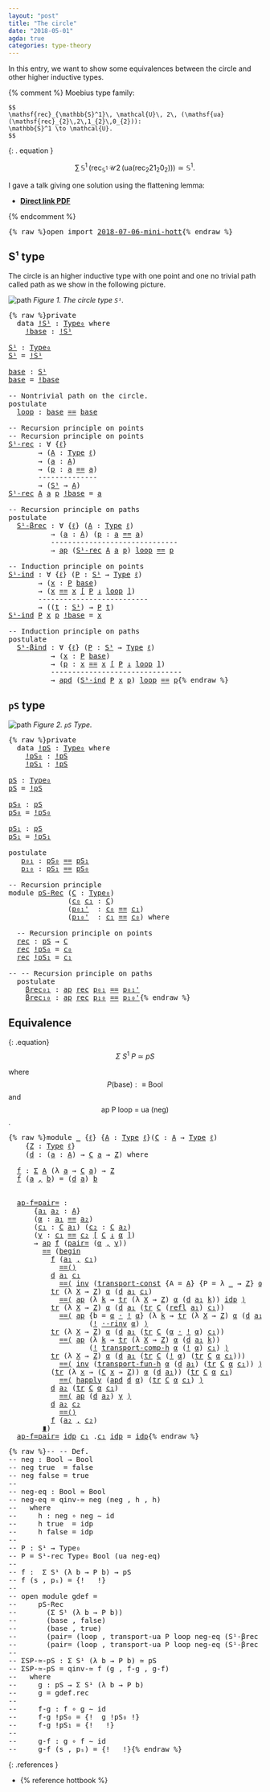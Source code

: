 ```yaml
---
layout: "post"
title: "The circle"
date: "2018-05-01"
agda: true
categories: type-theory
---
```


In this entry, we want to show some equivalences
between the circle and other higher inductive types.

{% comment %}
  Moebius type family:

    $$
    \mathsf{rec}_{\mathbb{S}^1}\, \mathcal{U}\, 2\, (\mathsf{ua}(\mathsf{rec}_{2}\,2\,1_{2}\,0_{2})):
    \mathbb{S}^1 \to \mathcal{U}.
    $$


{: . equation }

  $$\sum\,{\mathbb{S}^1}\,(\mathsf{rec}_{\mathbb{S}^1}\, \mathcal{U}\,  2\,
  (\mathsf{ua}(\mathsf{rec}_{2}2 1_{2} 0_{2}))) \simeq \mathbb{S}^1.$$

I gave a talk giving one solution using the flattening lemma:

- [**Direct link PDF**](https://github.com/jonaprieto/flattenlem/files/2045561/Jonathan-Prieto-Cubides-The-Flattening-Lemma.pdf)

{% endcomment %}

<pre class="Agda">{% raw %}<a id="781" class="Keyword">open</a> <a id="786" class="Keyword">import</a> <a id="793" href="{% endraw %}{% link _posts/2018-07-06-mini-hott.md %}{% raw %}" class="Module">2018-07-06-mini-hott</a>{% endraw %}</pre>

##  S¹ type

The circle is an higher inductive type with one point
and one no trivial path called path as we show in the following
picture.

![path](/assets/ipe-images/circle.png)
*Figure 1. The circle type `S¹`.*

<pre class="Agda">{% raw %}<a id="1054" class="Keyword">private</a>
  <a id="1064" class="Keyword">data</a> <a id="!S¹"></a><a id="1069" href="{% endraw %}{% link _posts/2018-05-01-circle-puzzle.md %}{% raw %}#1069" class="Datatype">!S¹</a> <a id="1073" class="Symbol">:</a> <a id="1075" href="{% endraw %}{% link _posts/2018-07-06-mini-hott.md %}{% raw %}#1028" class="Function">Type₀</a> <a id="1081" class="Keyword">where</a>
    <a id="!S¹.!base"></a><a id="1091" href="{% endraw %}{% link _posts/2018-05-01-circle-puzzle.md %}{% raw %}#1091" class="InductiveConstructor">!base</a> <a id="1097" class="Symbol">:</a> <a id="1099" href="{% endraw %}{% link _posts/2018-05-01-circle-puzzle.md %}{% raw %}#1069" class="Datatype">!S¹</a>

<a id="S¹"></a><a id="1104" href="{% endraw %}{% link _posts/2018-05-01-circle-puzzle.md %}{% raw %}#1104" class="Function">S¹</a> <a id="1107" class="Symbol">:</a> <a id="1109" href="{% endraw %}{% link _posts/2018-07-06-mini-hott.md %}{% raw %}#1028" class="Function">Type₀</a>
<a id="1115" href="{% endraw %}{% link _posts/2018-05-01-circle-puzzle.md %}{% raw %}#1104" class="Function">S¹</a> <a id="1118" class="Symbol">=</a> <a id="1120" href="{% endraw %}{% link _posts/2018-05-01-circle-puzzle.md %}{% raw %}#1069" class="Datatype">!S¹</a>

<a id="base"></a><a id="1125" href="{% endraw %}{% link _posts/2018-05-01-circle-puzzle.md %}{% raw %}#1125" class="Function">base</a> <a id="1130" class="Symbol">:</a> <a id="1132" href="{% endraw %}{% link _posts/2018-05-01-circle-puzzle.md %}{% raw %}#1104" class="Function">S¹</a>
<a id="1135" href="{% endraw %}{% link _posts/2018-05-01-circle-puzzle.md %}{% raw %}#1125" class="Function">base</a> <a id="1140" class="Symbol">=</a> <a id="1142" href="{% endraw %}{% link _posts/2018-05-01-circle-puzzle.md %}{% raw %}#1091" class="InductiveConstructor">!base</a>

<a id="1149" class="Comment">-- Nontrivial path on the circle.</a>
<a id="1183" class="Keyword">postulate</a>
  <a id="loop"></a><a id="1195" href="{% endraw %}{% link _posts/2018-05-01-circle-puzzle.md %}{% raw %}#1195" class="Postulate">loop</a> <a id="1200" class="Symbol">:</a> <a id="1202" href="{% endraw %}{% link _posts/2018-05-01-circle-puzzle.md %}{% raw %}#1125" class="Function">base</a> <a id="1207" href="{% endraw %}{% link _posts/2018-07-06-mini-hott.md %}{% raw %}#5037" class="Datatype Operator">==</a> <a id="1210" href="{% endraw %}{% link _posts/2018-05-01-circle-puzzle.md %}{% raw %}#1125" class="Function">base</a>

<a id="1216" class="Comment">-- Recursion principle on points</a>
<a id="1249" class="Comment">-- Recursion principle on points</a>
<a id="S¹-rec"></a><a id="1282" href="{% endraw %}{% link _posts/2018-05-01-circle-puzzle.md %}{% raw %}#1282" class="Function">S¹-rec</a> <a id="1289" class="Symbol">:</a> <a id="1291" class="Symbol">∀</a> <a id="1293" class="Symbol">{</a><a id="1294" href="{% endraw %}{% link _posts/2018-05-01-circle-puzzle.md %}{% raw %}#1294" class="Bound">ℓ</a><a id="1295" class="Symbol">}</a>
       <a id="1304" class="Symbol">→</a> <a id="1306" class="Symbol">(</a><a id="1307" href="{% endraw %}{% link _posts/2018-05-01-circle-puzzle.md %}{% raw %}#1307" class="Bound">A</a> <a id="1309" class="Symbol">:</a> <a id="1311" href="{% endraw %}{% link _posts/2018-07-06-mini-hott.md %}{% raw %}#978" class="Function">Type</a> <a id="1316" href="{% endraw %}{% link _posts/2018-05-01-circle-puzzle.md %}{% raw %}#1294" class="Bound">ℓ</a><a id="1317" class="Symbol">)</a>
       <a id="1326" class="Symbol">→</a> <a id="1328" class="Symbol">(</a><a id="1329" href="{% endraw %}{% link _posts/2018-05-01-circle-puzzle.md %}{% raw %}#1329" class="Bound">a</a> <a id="1331" class="Symbol">:</a> <a id="1333" href="{% endraw %}{% link _posts/2018-05-01-circle-puzzle.md %}{% raw %}#1307" class="Bound">A</a><a id="1334" class="Symbol">)</a>
       <a id="1343" class="Symbol">→</a> <a id="1345" class="Symbol">(</a><a id="1346" href="{% endraw %}{% link _posts/2018-05-01-circle-puzzle.md %}{% raw %}#1346" class="Bound">p</a> <a id="1348" class="Symbol">:</a> <a id="1350" href="{% endraw %}{% link _posts/2018-05-01-circle-puzzle.md %}{% raw %}#1329" class="Bound">a</a> <a id="1352" href="{% endraw %}{% link _posts/2018-07-06-mini-hott.md %}{% raw %}#5037" class="Datatype Operator">==</a> <a id="1355" href="{% endraw %}{% link _posts/2018-05-01-circle-puzzle.md %}{% raw %}#1329" class="Bound">a</a><a id="1356" class="Symbol">)</a>
       <a id="1365" class="Comment">--------------</a>
       <a id="1387" class="Symbol">→</a> <a id="1389" class="Symbol">(</a><a id="1390" href="{% endraw %}{% link _posts/2018-05-01-circle-puzzle.md %}{% raw %}#1104" class="Function">S¹</a> <a id="1393" class="Symbol">→</a> <a id="1395" href="{% endraw %}{% link _posts/2018-05-01-circle-puzzle.md %}{% raw %}#1307" class="Bound">A</a><a id="1396" class="Symbol">)</a>
<a id="1398" href="{% endraw %}{% link _posts/2018-05-01-circle-puzzle.md %}{% raw %}#1282" class="Function">S¹-rec</a> <a id="1405" href="{% endraw %}{% link _posts/2018-05-01-circle-puzzle.md %}{% raw %}#1405" class="Bound">A</a> <a id="1407" href="{% endraw %}{% link _posts/2018-05-01-circle-puzzle.md %}{% raw %}#1407" class="Bound">a</a> <a id="1409" href="{% endraw %}{% link _posts/2018-05-01-circle-puzzle.md %}{% raw %}#1409" class="Bound">p</a> <a id="1411" href="{% endraw %}{% link _posts/2018-05-01-circle-puzzle.md %}{% raw %}#1091" class="InductiveConstructor">!base</a> <a id="1417" class="Symbol">=</a> <a id="1419" href="{% endraw %}{% link _posts/2018-05-01-circle-puzzle.md %}{% raw %}#1407" class="Bound">a</a>

<a id="1422" class="Comment">-- Recursion principle on paths</a>
<a id="1454" class="Keyword">postulate</a>
  <a id="S¹-βrec"></a><a id="1466" href="{% endraw %}{% link _posts/2018-05-01-circle-puzzle.md %}{% raw %}#1466" class="Postulate">S¹-βrec</a> <a id="1474" class="Symbol">:</a> <a id="1476" class="Symbol">∀</a> <a id="1478" class="Symbol">{</a><a id="1479" href="{% endraw %}{% link _posts/2018-05-01-circle-puzzle.md %}{% raw %}#1479" class="Bound">ℓ</a><a id="1480" class="Symbol">}</a> <a id="1482" class="Symbol">(</a><a id="1483" href="{% endraw %}{% link _posts/2018-05-01-circle-puzzle.md %}{% raw %}#1483" class="Bound">A</a> <a id="1485" class="Symbol">:</a> <a id="1487" href="{% endraw %}{% link _posts/2018-07-06-mini-hott.md %}{% raw %}#978" class="Function">Type</a> <a id="1492" href="{% endraw %}{% link _posts/2018-05-01-circle-puzzle.md %}{% raw %}#1479" class="Bound">ℓ</a><a id="1493" class="Symbol">)</a>
          <a id="1505" class="Symbol">→</a> <a id="1507" class="Symbol">(</a><a id="1508" href="{% endraw %}{% link _posts/2018-05-01-circle-puzzle.md %}{% raw %}#1508" class="Bound">a</a> <a id="1510" class="Symbol">:</a> <a id="1512" href="{% endraw %}{% link _posts/2018-05-01-circle-puzzle.md %}{% raw %}#1483" class="Bound">A</a><a id="1513" class="Symbol">)</a> <a id="1515" class="Symbol">(</a><a id="1516" href="{% endraw %}{% link _posts/2018-05-01-circle-puzzle.md %}{% raw %}#1516" class="Bound">p</a> <a id="1518" class="Symbol">:</a> <a id="1520" href="{% endraw %}{% link _posts/2018-05-01-circle-puzzle.md %}{% raw %}#1508" class="Bound">a</a> <a id="1522" href="{% endraw %}{% link _posts/2018-07-06-mini-hott.md %}{% raw %}#5037" class="Datatype Operator">==</a> <a id="1525" href="{% endraw %}{% link _posts/2018-05-01-circle-puzzle.md %}{% raw %}#1508" class="Bound">a</a><a id="1526" class="Symbol">)</a>
          <a id="1538" class="Comment">------------------------------</a>
          <a id="1579" class="Symbol">→</a> <a id="1581" href="{% endraw %}{% link _posts/2018-07-06-mini-hott.md %}{% raw %}#8008" class="Function">ap</a> <a id="1584" class="Symbol">(</a><a id="1585" href="{% endraw %}{% link _posts/2018-05-01-circle-puzzle.md %}{% raw %}#1282" class="Function">S¹-rec</a> <a id="1592" href="{% endraw %}{% link _posts/2018-05-01-circle-puzzle.md %}{% raw %}#1483" class="Bound">A</a> <a id="1594" href="{% endraw %}{% link _posts/2018-05-01-circle-puzzle.md %}{% raw %}#1508" class="Bound">a</a> <a id="1596" href="{% endraw %}{% link _posts/2018-05-01-circle-puzzle.md %}{% raw %}#1516" class="Bound">p</a><a id="1597" class="Symbol">)</a> <a id="1599" href="{% endraw %}{% link _posts/2018-05-01-circle-puzzle.md %}{% raw %}#1195" class="Postulate">loop</a> <a id="1604" href="{% endraw %}{% link _posts/2018-07-06-mini-hott.md %}{% raw %}#5037" class="Datatype Operator">==</a> <a id="1607" href="{% endraw %}{% link _posts/2018-05-01-circle-puzzle.md %}{% raw %}#1516" class="Bound">p</a>

<a id="1610" class="Comment">-- Induction principle on points</a>
<a id="S¹-ind"></a><a id="1643" href="{% endraw %}{% link _posts/2018-05-01-circle-puzzle.md %}{% raw %}#1643" class="Function">S¹-ind</a> <a id="1650" class="Symbol">:</a> <a id="1652" class="Symbol">∀</a> <a id="1654" class="Symbol">{</a><a id="1655" href="{% endraw %}{% link _posts/2018-05-01-circle-puzzle.md %}{% raw %}#1655" class="Bound">ℓ</a><a id="1656" class="Symbol">}</a> <a id="1658" class="Symbol">(</a><a id="1659" href="{% endraw %}{% link _posts/2018-05-01-circle-puzzle.md %}{% raw %}#1659" class="Bound">P</a> <a id="1661" class="Symbol">:</a> <a id="1663" href="{% endraw %}{% link _posts/2018-05-01-circle-puzzle.md %}{% raw %}#1104" class="Function">S¹</a> <a id="1666" class="Symbol">→</a> <a id="1668" href="{% endraw %}{% link _posts/2018-07-06-mini-hott.md %}{% raw %}#978" class="Function">Type</a> <a id="1673" href="{% endraw %}{% link _posts/2018-05-01-circle-puzzle.md %}{% raw %}#1655" class="Bound">ℓ</a><a id="1674" class="Symbol">)</a>
       <a id="1683" class="Symbol">→</a> <a id="1685" class="Symbol">(</a><a id="1686" href="{% endraw %}{% link _posts/2018-05-01-circle-puzzle.md %}{% raw %}#1686" class="Bound">x</a> <a id="1688" class="Symbol">:</a> <a id="1690" href="{% endraw %}{% link _posts/2018-05-01-circle-puzzle.md %}{% raw %}#1659" class="Bound">P</a> <a id="1692" href="{% endraw %}{% link _posts/2018-05-01-circle-puzzle.md %}{% raw %}#1125" class="Function">base</a><a id="1696" class="Symbol">)</a>
       <a id="1705" class="Symbol">→</a> <a id="1707" class="Symbol">(</a><a id="1708" href="{% endraw %}{% link _posts/2018-05-01-circle-puzzle.md %}{% raw %}#1686" class="Bound">x</a> <a id="1710" href="{% endraw %}{% link _posts/2018-07-06-mini-hott.md %}{% raw %}#10878" class="Function">==</a> <a id="1713" href="{% endraw %}{% link _posts/2018-05-01-circle-puzzle.md %}{% raw %}#1686" class="Bound">x</a> <a id="1715" href="{% endraw %}{% link _posts/2018-07-06-mini-hott.md %}{% raw %}#10878" class="Function">[</a> <a id="1717" href="{% endraw %}{% link _posts/2018-05-01-circle-puzzle.md %}{% raw %}#1659" class="Bound">P</a> <a id="1719" href="{% endraw %}{% link _posts/2018-07-06-mini-hott.md %}{% raw %}#10878" class="Function">↓</a> <a id="1721" href="{% endraw %}{% link _posts/2018-05-01-circle-puzzle.md %}{% raw %}#1195" class="Postulate">loop</a> <a id="1726" href="{% endraw %}{% link _posts/2018-07-06-mini-hott.md %}{% raw %}#10878" class="Function">]</a><a id="1727" class="Symbol">)</a>
       <a id="1736" class="Comment">--------------------------</a>
       <a id="1770" class="Symbol">→</a> <a id="1772" class="Symbol">((</a><a id="1774" href="{% endraw %}{% link _posts/2018-05-01-circle-puzzle.md %}{% raw %}#1774" class="Bound">t</a> <a id="1776" class="Symbol">:</a> <a id="1778" href="{% endraw %}{% link _posts/2018-05-01-circle-puzzle.md %}{% raw %}#1104" class="Function">S¹</a><a id="1780" class="Symbol">)</a> <a id="1782" class="Symbol">→</a> <a id="1784" href="{% endraw %}{% link _posts/2018-05-01-circle-puzzle.md %}{% raw %}#1659" class="Bound">P</a> <a id="1786" href="{% endraw %}{% link _posts/2018-05-01-circle-puzzle.md %}{% raw %}#1774" class="Bound">t</a><a id="1787" class="Symbol">)</a>
<a id="1789" href="{% endraw %}{% link _posts/2018-05-01-circle-puzzle.md %}{% raw %}#1643" class="Function">S¹-ind</a> <a id="1796" href="{% endraw %}{% link _posts/2018-05-01-circle-puzzle.md %}{% raw %}#1796" class="Bound">P</a> <a id="1798" href="{% endraw %}{% link _posts/2018-05-01-circle-puzzle.md %}{% raw %}#1798" class="Bound">x</a> <a id="1800" href="{% endraw %}{% link _posts/2018-05-01-circle-puzzle.md %}{% raw %}#1800" class="Bound">p</a> <a id="1802" href="{% endraw %}{% link _posts/2018-05-01-circle-puzzle.md %}{% raw %}#1091" class="InductiveConstructor">!base</a> <a id="1808" class="Symbol">=</a> <a id="1810" href="{% endraw %}{% link _posts/2018-05-01-circle-puzzle.md %}{% raw %}#1798" class="Bound">x</a>

<a id="1813" class="Comment">-- Induction principle on paths</a>
<a id="1845" class="Keyword">postulate</a>
  <a id="S¹-βind"></a><a id="1857" href="{% endraw %}{% link _posts/2018-05-01-circle-puzzle.md %}{% raw %}#1857" class="Postulate">S¹-βind</a> <a id="1865" class="Symbol">:</a> <a id="1867" class="Symbol">∀</a> <a id="1869" class="Symbol">{</a><a id="1870" href="{% endraw %}{% link _posts/2018-05-01-circle-puzzle.md %}{% raw %}#1870" class="Bound">ℓ</a><a id="1871" class="Symbol">}</a> <a id="1873" class="Symbol">(</a><a id="1874" href="{% endraw %}{% link _posts/2018-05-01-circle-puzzle.md %}{% raw %}#1874" class="Bound">P</a> <a id="1876" class="Symbol">:</a> <a id="1878" href="{% endraw %}{% link _posts/2018-05-01-circle-puzzle.md %}{% raw %}#1104" class="Function">S¹</a> <a id="1881" class="Symbol">→</a> <a id="1883" href="{% endraw %}{% link _posts/2018-07-06-mini-hott.md %}{% raw %}#978" class="Function">Type</a> <a id="1888" href="{% endraw %}{% link _posts/2018-05-01-circle-puzzle.md %}{% raw %}#1870" class="Bound">ℓ</a><a id="1889" class="Symbol">)</a>
          <a id="1901" class="Symbol">→</a> <a id="1903" class="Symbol">(</a><a id="1904" href="{% endraw %}{% link _posts/2018-05-01-circle-puzzle.md %}{% raw %}#1904" class="Bound">x</a> <a id="1906" class="Symbol">:</a> <a id="1908" href="{% endraw %}{% link _posts/2018-05-01-circle-puzzle.md %}{% raw %}#1874" class="Bound">P</a> <a id="1910" href="{% endraw %}{% link _posts/2018-05-01-circle-puzzle.md %}{% raw %}#1125" class="Function">base</a><a id="1914" class="Symbol">)</a>
          <a id="1926" class="Symbol">→</a> <a id="1928" class="Symbol">(</a><a id="1929" href="{% endraw %}{% link _posts/2018-05-01-circle-puzzle.md %}{% raw %}#1929" class="Bound">p</a> <a id="1931" class="Symbol">:</a> <a id="1933" href="{% endraw %}{% link _posts/2018-05-01-circle-puzzle.md %}{% raw %}#1904" class="Bound">x</a> <a id="1935" href="{% endraw %}{% link _posts/2018-07-06-mini-hott.md %}{% raw %}#10878" class="Function">==</a> <a id="1938" href="{% endraw %}{% link _posts/2018-05-01-circle-puzzle.md %}{% raw %}#1904" class="Bound">x</a> <a id="1940" href="{% endraw %}{% link _posts/2018-07-06-mini-hott.md %}{% raw %}#10878" class="Function">[</a> <a id="1942" href="{% endraw %}{% link _posts/2018-05-01-circle-puzzle.md %}{% raw %}#1874" class="Bound">P</a> <a id="1944" href="{% endraw %}{% link _posts/2018-07-06-mini-hott.md %}{% raw %}#10878" class="Function">↓</a> <a id="1946" href="{% endraw %}{% link _posts/2018-05-01-circle-puzzle.md %}{% raw %}#1195" class="Postulate">loop</a> <a id="1951" href="{% endraw %}{% link _posts/2018-07-06-mini-hott.md %}{% raw %}#10878" class="Function">]</a><a id="1952" class="Symbol">)</a>
          <a id="1964" class="Comment">-------------------------------</a>
          <a id="2006" class="Symbol">→</a> <a id="2008" href="{% endraw %}{% link _posts/2018-07-06-mini-hott.md %}{% raw %}#16927" class="Function">apd</a> <a id="2012" class="Symbol">(</a><a id="2013" href="{% endraw %}{% link _posts/2018-05-01-circle-puzzle.md %}{% raw %}#1643" class="Function">S¹-ind</a> <a id="2020" href="{% endraw %}{% link _posts/2018-05-01-circle-puzzle.md %}{% raw %}#1874" class="Bound">P</a> <a id="2022" href="{% endraw %}{% link _posts/2018-05-01-circle-puzzle.md %}{% raw %}#1904" class="Bound">x</a> <a id="2024" href="{% endraw %}{% link _posts/2018-05-01-circle-puzzle.md %}{% raw %}#1929" class="Bound">p</a><a id="2025" class="Symbol">)</a> <a id="2027" href="{% endraw %}{% link _posts/2018-05-01-circle-puzzle.md %}{% raw %}#1195" class="Postulate">loop</a> <a id="2032" href="{% endraw %}{% link _posts/2018-07-06-mini-hott.md %}{% raw %}#5037" class="Datatype Operator">==</a> <a id="2035" href="{% endraw %}{% link _posts/2018-05-01-circle-puzzle.md %}{% raw %}#1929" class="Bound">p</a>{% endraw %}</pre>

## `pS` type

![path](/assets/ipe-images/tour-type.png)
*Figure 2. `pS` Type.*

<pre class="Agda">{% raw %}<a id="2142" class="Keyword">private</a>
  <a id="2152" class="Keyword">data</a> <a id="!pS"></a><a id="2157" href="{% endraw %}{% link _posts/2018-05-01-circle-puzzle.md %}{% raw %}#2157" class="Datatype">!pS</a> <a id="2161" class="Symbol">:</a> <a id="2163" href="{% endraw %}{% link _posts/2018-07-06-mini-hott.md %}{% raw %}#1028" class="Function">Type₀</a> <a id="2169" class="Keyword">where</a>
    <a id="!pS.!pS₀"></a><a id="2179" href="{% endraw %}{% link _posts/2018-05-01-circle-puzzle.md %}{% raw %}#2179" class="InductiveConstructor">!pS₀</a> <a id="2184" class="Symbol">:</a> <a id="2186" href="{% endraw %}{% link _posts/2018-05-01-circle-puzzle.md %}{% raw %}#2157" class="Datatype">!pS</a>
    <a id="!pS.!pS₁"></a><a id="2194" href="{% endraw %}{% link _posts/2018-05-01-circle-puzzle.md %}{% raw %}#2194" class="InductiveConstructor">!pS₁</a> <a id="2199" class="Symbol">:</a> <a id="2201" href="{% endraw %}{% link _posts/2018-05-01-circle-puzzle.md %}{% raw %}#2157" class="Datatype">!pS</a>

<a id="pS"></a><a id="2206" href="{% endraw %}{% link _posts/2018-05-01-circle-puzzle.md %}{% raw %}#2206" class="Function">pS</a> <a id="2209" class="Symbol">:</a> <a id="2211" href="{% endraw %}{% link _posts/2018-07-06-mini-hott.md %}{% raw %}#1028" class="Function">Type₀</a>
<a id="2217" href="{% endraw %}{% link _posts/2018-05-01-circle-puzzle.md %}{% raw %}#2206" class="Function">pS</a> <a id="2220" class="Symbol">=</a> <a id="2222" href="{% endraw %}{% link _posts/2018-05-01-circle-puzzle.md %}{% raw %}#2157" class="Datatype">!pS</a>

<a id="pS₀"></a><a id="2227" href="{% endraw %}{% link _posts/2018-05-01-circle-puzzle.md %}{% raw %}#2227" class="Function">pS₀</a> <a id="2231" class="Symbol">:</a> <a id="2233" href="{% endraw %}{% link _posts/2018-05-01-circle-puzzle.md %}{% raw %}#2206" class="Function">pS</a>
<a id="2236" href="{% endraw %}{% link _posts/2018-05-01-circle-puzzle.md %}{% raw %}#2227" class="Function">pS₀</a> <a id="2240" class="Symbol">=</a> <a id="2242" href="{% endraw %}{% link _posts/2018-05-01-circle-puzzle.md %}{% raw %}#2179" class="InductiveConstructor">!pS₀</a>

<a id="pS₁"></a><a id="2248" href="{% endraw %}{% link _posts/2018-05-01-circle-puzzle.md %}{% raw %}#2248" class="Function">pS₁</a> <a id="2252" class="Symbol">:</a> <a id="2254" href="{% endraw %}{% link _posts/2018-05-01-circle-puzzle.md %}{% raw %}#2206" class="Function">pS</a>
<a id="2257" href="{% endraw %}{% link _posts/2018-05-01-circle-puzzle.md %}{% raw %}#2248" class="Function">pS₁</a> <a id="2261" class="Symbol">=</a> <a id="2263" href="{% endraw %}{% link _posts/2018-05-01-circle-puzzle.md %}{% raw %}#2194" class="InductiveConstructor">!pS₁</a>

<a id="2269" class="Keyword">postulate</a>
   <a id="p₀₁"></a><a id="2282" href="{% endraw %}{% link _posts/2018-05-01-circle-puzzle.md %}{% raw %}#2282" class="Postulate">p₀₁</a> <a id="2286" class="Symbol">:</a> <a id="2288" href="{% endraw %}{% link _posts/2018-05-01-circle-puzzle.md %}{% raw %}#2227" class="Function">pS₀</a> <a id="2292" href="{% endraw %}{% link _posts/2018-07-06-mini-hott.md %}{% raw %}#5037" class="Datatype Operator">==</a> <a id="2295" href="{% endraw %}{% link _posts/2018-05-01-circle-puzzle.md %}{% raw %}#2248" class="Function">pS₁</a>
   <a id="p₁₀"></a><a id="2302" href="{% endraw %}{% link _posts/2018-05-01-circle-puzzle.md %}{% raw %}#2302" class="Postulate">p₁₀</a> <a id="2306" class="Symbol">:</a> <a id="2308" href="{% endraw %}{% link _posts/2018-05-01-circle-puzzle.md %}{% raw %}#2248" class="Function">pS₁</a> <a id="2312" href="{% endraw %}{% link _posts/2018-07-06-mini-hott.md %}{% raw %}#5037" class="Datatype Operator">==</a> <a id="2315" href="{% endraw %}{% link _posts/2018-05-01-circle-puzzle.md %}{% raw %}#2227" class="Function">pS₀</a>

<a id="2320" class="Comment">-- Recursion principle</a>
<a id="2343" class="Keyword">module</a> <a id="pS-Rec"></a><a id="2350" href="{% endraw %}{% link _posts/2018-05-01-circle-puzzle.md %}{% raw %}#2350" class="Module">pS-Rec</a> <a id="2357" class="Symbol">(</a><a id="2358" href="{% endraw %}{% link _posts/2018-05-01-circle-puzzle.md %}{% raw %}#2358" class="Bound">C</a> <a id="2360" class="Symbol">:</a> <a id="2362" href="{% endraw %}{% link _posts/2018-07-06-mini-hott.md %}{% raw %}#1028" class="Function">Type₀</a><a id="2367" class="Symbol">)</a>
              <a id="2383" class="Symbol">(</a><a id="2384" href="{% endraw %}{% link _posts/2018-05-01-circle-puzzle.md %}{% raw %}#2384" class="Bound">c₀</a> <a id="2387" href="{% endraw %}{% link _posts/2018-05-01-circle-puzzle.md %}{% raw %}#2387" class="Bound">c₁</a> <a id="2390" class="Symbol">:</a> <a id="2392" href="{% endraw %}{% link _posts/2018-05-01-circle-puzzle.md %}{% raw %}#2358" class="Bound">C</a><a id="2393" class="Symbol">)</a>
              <a id="2409" class="Symbol">(</a><a id="2410" href="{% endraw %}{% link _posts/2018-05-01-circle-puzzle.md %}{% raw %}#2410" class="Bound">p₀₁&#39;</a>  <a id="2416" class="Symbol">:</a> <a id="2418" href="{% endraw %}{% link _posts/2018-05-01-circle-puzzle.md %}{% raw %}#2384" class="Bound">c₀</a> <a id="2421" href="{% endraw %}{% link _posts/2018-07-06-mini-hott.md %}{% raw %}#5037" class="Datatype Operator">==</a> <a id="2424" href="{% endraw %}{% link _posts/2018-05-01-circle-puzzle.md %}{% raw %}#2387" class="Bound">c₁</a><a id="2426" class="Symbol">)</a>
              <a id="2442" class="Symbol">(</a><a id="2443" href="{% endraw %}{% link _posts/2018-05-01-circle-puzzle.md %}{% raw %}#2443" class="Bound">p₁₀&#39;</a>  <a id="2449" class="Symbol">:</a> <a id="2451" href="{% endraw %}{% link _posts/2018-05-01-circle-puzzle.md %}{% raw %}#2387" class="Bound">c₁</a> <a id="2454" href="{% endraw %}{% link _posts/2018-07-06-mini-hott.md %}{% raw %}#5037" class="Datatype Operator">==</a> <a id="2457" href="{% endraw %}{% link _posts/2018-05-01-circle-puzzle.md %}{% raw %}#2384" class="Bound">c₀</a><a id="2459" class="Symbol">)</a> <a id="2461" class="Keyword">where</a>

  <a id="2470" class="Comment">-- Recursion principle on points</a>
  <a id="pS-Rec.rec"></a><a id="2505" href="{% endraw %}{% link _posts/2018-05-01-circle-puzzle.md %}{% raw %}#2505" class="Function">rec</a> <a id="2509" class="Symbol">:</a> <a id="2511" href="{% endraw %}{% link _posts/2018-05-01-circle-puzzle.md %}{% raw %}#2206" class="Function">pS</a> <a id="2514" class="Symbol">→</a> <a id="2516" href="{% endraw %}{% link _posts/2018-05-01-circle-puzzle.md %}{% raw %}#2358" class="Bound">C</a>
  <a id="2520" href="{% endraw %}{% link _posts/2018-05-01-circle-puzzle.md %}{% raw %}#2505" class="Function">rec</a> <a id="2524" href="{% endraw %}{% link _posts/2018-05-01-circle-puzzle.md %}{% raw %}#2179" class="InductiveConstructor">!pS₀</a> <a id="2529" class="Symbol">=</a> <a id="2531" href="{% endraw %}{% link _posts/2018-05-01-circle-puzzle.md %}{% raw %}#2384" class="Bound">c₀</a>
  <a id="2536" href="{% endraw %}{% link _posts/2018-05-01-circle-puzzle.md %}{% raw %}#2505" class="Function">rec</a> <a id="2540" href="{% endraw %}{% link _posts/2018-05-01-circle-puzzle.md %}{% raw %}#2194" class="InductiveConstructor">!pS₁</a> <a id="2545" class="Symbol">=</a> <a id="2547" href="{% endraw %}{% link _posts/2018-05-01-circle-puzzle.md %}{% raw %}#2387" class="Bound">c₁</a>

<a id="2551" class="Comment">-- -- Recursion principle on paths</a>
  <a id="2588" class="Keyword">postulate</a>
    <a id="pS-Rec.βrec₀₁"></a><a id="2602" href="{% endraw %}{% link _posts/2018-05-01-circle-puzzle.md %}{% raw %}#2602" class="Postulate">βrec₀₁</a> <a id="2609" class="Symbol">:</a> <a id="2611" href="{% endraw %}{% link _posts/2018-07-06-mini-hott.md %}{% raw %}#8008" class="Function">ap</a> <a id="2614" href="{% endraw %}{% link _posts/2018-05-01-circle-puzzle.md %}{% raw %}#2505" class="Function">rec</a> <a id="2618" href="{% endraw %}{% link _posts/2018-05-01-circle-puzzle.md %}{% raw %}#2282" class="Postulate">p₀₁</a> <a id="2622" href="{% endraw %}{% link _posts/2018-07-06-mini-hott.md %}{% raw %}#5037" class="Datatype Operator">==</a> <a id="2625" href="{% endraw %}{% link _posts/2018-05-01-circle-puzzle.md %}{% raw %}#2410" class="Bound">p₀₁&#39;</a>
    <a id="pS-Rec.βrec₁₀"></a><a id="2634" href="{% endraw %}{% link _posts/2018-05-01-circle-puzzle.md %}{% raw %}#2634" class="Postulate">βrec₁₀</a> <a id="2641" class="Symbol">:</a> <a id="2643" href="{% endraw %}{% link _posts/2018-07-06-mini-hott.md %}{% raw %}#8008" class="Function">ap</a> <a id="2646" href="{% endraw %}{% link _posts/2018-05-01-circle-puzzle.md %}{% raw %}#2505" class="Function">rec</a> <a id="2650" href="{% endraw %}{% link _posts/2018-05-01-circle-puzzle.md %}{% raw %}#2302" class="Postulate">p₁₀</a> <a id="2654" href="{% endraw %}{% link _posts/2018-07-06-mini-hott.md %}{% raw %}#5037" class="Datatype Operator">==</a> <a id="2657" href="{% endraw %}{% link _posts/2018-05-01-circle-puzzle.md %}{% raw %}#2443" class="Bound">p₁₀&#39;</a>{% endraw %}</pre>

## Equivalence

{: .equation}
  $$
    \Sigma~S^{1}~P~\simeq~pS
  $$

  where $$P (\mathsf{base}) :≡ \mathsf{Bool}$$ and $$\mathsf{ap~P~loop~=~ua~(neg)}$$.


<pre class="Agda">{% raw %}<a id="2846" class="Keyword">module</a> <a id="2853" href="{% endraw %}{% link _posts/2018-05-01-circle-puzzle.md %}{% raw %}#2853" class="Module">_</a> <a id="2855" class="Symbol">{</a><a id="2856" href="{% endraw %}{% link _posts/2018-05-01-circle-puzzle.md %}{% raw %}#2856" class="Bound">ℓ</a><a id="2857" class="Symbol">}</a> <a id="2859" class="Symbol">{</a><a id="2860" href="{% endraw %}{% link _posts/2018-05-01-circle-puzzle.md %}{% raw %}#2860" class="Bound">A</a> <a id="2862" class="Symbol">:</a> <a id="2864" href="{% endraw %}{% link _posts/2018-07-06-mini-hott.md %}{% raw %}#978" class="Function">Type</a> <a id="2869" href="{% endraw %}{% link _posts/2018-05-01-circle-puzzle.md %}{% raw %}#2856" class="Bound">ℓ</a><a id="2870" class="Symbol">}(</a><a id="2872" href="{% endraw %}{% link _posts/2018-05-01-circle-puzzle.md %}{% raw %}#2872" class="Bound">C</a> <a id="2874" class="Symbol">:</a> <a id="2876" href="{% endraw %}{% link _posts/2018-05-01-circle-puzzle.md %}{% raw %}#2860" class="Bound">A</a> <a id="2878" class="Symbol">→</a> <a id="2880" href="{% endraw %}{% link _posts/2018-07-06-mini-hott.md %}{% raw %}#978" class="Function">Type</a> <a id="2885" href="{% endraw %}{% link _posts/2018-05-01-circle-puzzle.md %}{% raw %}#2856" class="Bound">ℓ</a><a id="2886" class="Symbol">)</a>
    <a id="2892" class="Symbol">{</a><a id="2893" href="{% endraw %}{% link _posts/2018-05-01-circle-puzzle.md %}{% raw %}#2893" class="Bound">Z</a> <a id="2895" class="Symbol">:</a> <a id="2897" href="{% endraw %}{% link _posts/2018-07-06-mini-hott.md %}{% raw %}#978" class="Function">Type</a> <a id="2902" href="{% endraw %}{% link _posts/2018-05-01-circle-puzzle.md %}{% raw %}#2856" class="Bound">ℓ</a><a id="2903" class="Symbol">}</a>
    <a id="2909" class="Symbol">(</a><a id="2910" href="{% endraw %}{% link _posts/2018-05-01-circle-puzzle.md %}{% raw %}#2910" class="Bound">d</a> <a id="2912" class="Symbol">:</a> <a id="2914" class="Symbol">(</a><a id="2915" href="{% endraw %}{% link _posts/2018-05-01-circle-puzzle.md %}{% raw %}#2915" class="Bound">a</a> <a id="2917" class="Symbol">:</a> <a id="2919" href="{% endraw %}{% link _posts/2018-05-01-circle-puzzle.md %}{% raw %}#2860" class="Bound">A</a><a id="2920" class="Symbol">)</a> <a id="2922" class="Symbol">→</a> <a id="2924" href="{% endraw %}{% link _posts/2018-05-01-circle-puzzle.md %}{% raw %}#2872" class="Bound">C</a> <a id="2926" href="{% endraw %}{% link _posts/2018-05-01-circle-puzzle.md %}{% raw %}#2915" class="Bound">a</a> <a id="2928" class="Symbol">→</a> <a id="2930" href="{% endraw %}{% link _posts/2018-05-01-circle-puzzle.md %}{% raw %}#2893" class="Bound">Z</a><a id="2931" class="Symbol">)</a> <a id="2933" class="Keyword">where</a>

  <a id="2942" href="{% endraw %}{% link _posts/2018-05-01-circle-puzzle.md %}{% raw %}#2942" class="Function">f</a> <a id="2944" class="Symbol">:</a> <a id="2946" href="{% endraw %}{% link _posts/2018-07-06-mini-hott.md %}{% raw %}#2244" class="Record">Σ</a> <a id="2948" href="{% endraw %}{% link _posts/2018-05-01-circle-puzzle.md %}{% raw %}#2860" class="Bound">A</a> <a id="2950" class="Symbol">(λ</a> <a id="2953" href="{% endraw %}{% link _posts/2018-05-01-circle-puzzle.md %}{% raw %}#2953" class="Bound">a</a> <a id="2955" class="Symbol">→</a> <a id="2957" href="{% endraw %}{% link _posts/2018-05-01-circle-puzzle.md %}{% raw %}#2872" class="Bound">C</a> <a id="2959" href="{% endraw %}{% link _posts/2018-05-01-circle-puzzle.md %}{% raw %}#2953" class="Bound">a</a><a id="2960" class="Symbol">)</a> <a id="2962" class="Symbol">→</a> <a id="2964" href="{% endraw %}{% link _posts/2018-05-01-circle-puzzle.md %}{% raw %}#2893" class="Bound">Z</a>
  <a id="2968" href="{% endraw %}{% link _posts/2018-05-01-circle-puzzle.md %}{% raw %}#2942" class="Function">f</a> <a id="2970" class="Symbol">(</a><a id="2971" href="{% endraw %}{% link _posts/2018-05-01-circle-puzzle.md %}{% raw %}#2971" class="Bound">a</a> <a id="2973" href="{% endraw %}{% link _posts/2018-07-06-mini-hott.md %}{% raw %}#2322" class="InductiveConstructor Operator">,</a> <a id="2975" href="{% endraw %}{% link _posts/2018-05-01-circle-puzzle.md %}{% raw %}#2975" class="Bound">b</a><a id="2976" class="Symbol">)</a> <a id="2978" class="Symbol">=</a> <a id="2980" class="Symbol">(</a><a id="2981" href="{% endraw %}{% link _posts/2018-05-01-circle-puzzle.md %}{% raw %}#2910" class="Bound">d</a> <a id="2983" href="{% endraw %}{% link _posts/2018-05-01-circle-puzzle.md %}{% raw %}#2971" class="Bound">a</a><a id="2984" class="Symbol">)</a> <a id="2986" href="{% endraw %}{% link _posts/2018-05-01-circle-puzzle.md %}{% raw %}#2975" class="Bound">b</a>


  <a id="2992" href="{% endraw %}{% link _posts/2018-05-01-circle-puzzle.md %}{% raw %}#2992" class="Function">ap-f=pair=</a> <a id="3003" class="Symbol">:</a>
      <a id="3011" class="Symbol">{</a><a id="3012" href="{% endraw %}{% link _posts/2018-05-01-circle-puzzle.md %}{% raw %}#3012" class="Bound">a₁</a> <a id="3015" href="{% endraw %}{% link _posts/2018-05-01-circle-puzzle.md %}{% raw %}#3015" class="Bound">a₂</a> <a id="3018" class="Symbol">:</a> <a id="3020" href="{% endraw %}{% link _posts/2018-05-01-circle-puzzle.md %}{% raw %}#2860" class="Bound">A</a><a id="3021" class="Symbol">}</a>
      <a id="3029" class="Symbol">(</a><a id="3030" href="{% endraw %}{% link _posts/2018-05-01-circle-puzzle.md %}{% raw %}#3030" class="Bound">α</a> <a id="3032" class="Symbol">:</a> <a id="3034" href="{% endraw %}{% link _posts/2018-05-01-circle-puzzle.md %}{% raw %}#3012" class="Bound">a₁</a> <a id="3037" href="{% endraw %}{% link _posts/2018-07-06-mini-hott.md %}{% raw %}#5037" class="Datatype Operator">==</a> <a id="3040" href="{% endraw %}{% link _posts/2018-05-01-circle-puzzle.md %}{% raw %}#3015" class="Bound">a₂</a><a id="3042" class="Symbol">)</a>
      <a id="3050" class="Symbol">(</a><a id="3051" href="{% endraw %}{% link _posts/2018-05-01-circle-puzzle.md %}{% raw %}#3051" class="Bound">c₁</a> <a id="3054" class="Symbol">:</a> <a id="3056" href="{% endraw %}{% link _posts/2018-05-01-circle-puzzle.md %}{% raw %}#2872" class="Bound">C</a> <a id="3058" href="{% endraw %}{% link _posts/2018-05-01-circle-puzzle.md %}{% raw %}#3012" class="Bound">a₁</a><a id="3060" class="Symbol">)</a> <a id="3062" class="Symbol">(</a><a id="3063" href="{% endraw %}{% link _posts/2018-05-01-circle-puzzle.md %}{% raw %}#3063" class="Bound">c₂</a> <a id="3066" class="Symbol">:</a> <a id="3068" href="{% endraw %}{% link _posts/2018-05-01-circle-puzzle.md %}{% raw %}#2872" class="Bound">C</a> <a id="3070" href="{% endraw %}{% link _posts/2018-05-01-circle-puzzle.md %}{% raw %}#3015" class="Bound">a₂</a><a id="3072" class="Symbol">)</a>
      <a id="3080" class="Symbol">(</a><a id="3081" href="{% endraw %}{% link _posts/2018-05-01-circle-puzzle.md %}{% raw %}#3081" class="Bound">γ</a> <a id="3083" class="Symbol">:</a> <a id="3085" href="{% endraw %}{% link _posts/2018-05-01-circle-puzzle.md %}{% raw %}#3051" class="Bound">c₁</a> <a id="3088" href="{% endraw %}{% link _posts/2018-07-06-mini-hott.md %}{% raw %}#10878" class="Function">==</a> <a id="3091" href="{% endraw %}{% link _posts/2018-05-01-circle-puzzle.md %}{% raw %}#3063" class="Bound">c₂</a> <a id="3094" href="{% endraw %}{% link _posts/2018-07-06-mini-hott.md %}{% raw %}#10878" class="Function">[</a> <a id="3096" href="{% endraw %}{% link _posts/2018-05-01-circle-puzzle.md %}{% raw %}#2872" class="Bound">C</a> <a id="3098" href="{% endraw %}{% link _posts/2018-07-06-mini-hott.md %}{% raw %}#10878" class="Function">↓</a> <a id="3100" href="{% endraw %}{% link _posts/2018-05-01-circle-puzzle.md %}{% raw %}#3030" class="Bound">α</a> <a id="3102" href="{% endraw %}{% link _posts/2018-07-06-mini-hott.md %}{% raw %}#10878" class="Function">]</a><a id="3103" class="Symbol">)</a>
      <a id="3111" class="Symbol">→</a> <a id="3113" href="{% endraw %}{% link _posts/2018-07-06-mini-hott.md %}{% raw %}#8008" class="Function">ap</a> <a id="3116" href="{% endraw %}{% link _posts/2018-05-01-circle-puzzle.md %}{% raw %}#2942" class="Function">f</a> <a id="3118" class="Symbol">(</a><a id="3119" href="{% endraw %}{% link _posts/2018-07-06-mini-hott.md %}{% raw %}#15555" class="Function">pair=</a> <a id="3125" class="Symbol">(</a><a id="3126" href="{% endraw %}{% link _posts/2018-05-01-circle-puzzle.md %}{% raw %}#3030" class="Bound">α</a> <a id="3128" href="{% endraw %}{% link _posts/2018-07-06-mini-hott.md %}{% raw %}#2322" class="InductiveConstructor Operator">,</a> <a id="3130" href="{% endraw %}{% link _posts/2018-05-01-circle-puzzle.md %}{% raw %}#3081" class="Bound">γ</a><a id="3131" class="Symbol">))</a>
        <a id="3142" href="{% endraw %}{% link _posts/2018-07-06-mini-hott.md %}{% raw %}#5037" class="Datatype Operator">==</a> <a id="3145" class="Symbol">(</a><a id="3146" href="{% endraw %}{% link _posts/2018-07-06-mini-hott.md %}{% raw %}#7790" class="Function Operator">begin</a>
          <a id="3162" href="{% endraw %}{% link _posts/2018-05-01-circle-puzzle.md %}{% raw %}#2942" class="Function">f</a> <a id="3164" class="Symbol">(</a><a id="3165" href="{% endraw %}{% link _posts/2018-05-01-circle-puzzle.md %}{% raw %}#3012" class="Bound">a₁</a> <a id="3168" href="{% endraw %}{% link _posts/2018-07-06-mini-hott.md %}{% raw %}#2322" class="InductiveConstructor Operator">,</a> <a id="3170" href="{% endraw %}{% link _posts/2018-05-01-circle-puzzle.md %}{% raw %}#3051" class="Bound">c₁</a><a id="3172" class="Symbol">)</a>
            <a id="3186" href="{% endraw %}{% link _posts/2018-07-06-mini-hott.md %}{% raw %}#7553" class="Function Operator">==⟨⟩</a>
          <a id="3201" href="{% endraw %}{% link _posts/2018-05-01-circle-puzzle.md %}{% raw %}#2910" class="Bound">d</a> <a id="3203" href="{% endraw %}{% link _posts/2018-05-01-circle-puzzle.md %}{% raw %}#3012" class="Bound">a₁</a> <a id="3206" href="{% endraw %}{% link _posts/2018-05-01-circle-puzzle.md %}{% raw %}#3051" class="Bound">c₁</a>
            <a id="3221" href="{% endraw %}{% link _posts/2018-07-06-mini-hott.md %}{% raw %}#7631" class="Function Operator">==⟨</a> <a id="3225" href="{% endraw %}{% link _posts/2018-07-06-mini-hott.md %}{% raw %}#6072" class="Function">inv</a> <a id="3229" class="Symbol">(</a><a id="3230" href="{% endraw %}{% link _posts/2018-07-06-mini-hott.md %}{% raw %}#11246" class="Function">transport-const</a> <a id="3246" class="Symbol">{</a><a id="3247" class="Argument">A</a> <a id="3249" class="Symbol">=</a> <a id="3251" href="{% endraw %}{% link _posts/2018-05-01-circle-puzzle.md %}{% raw %}#2860" class="Bound">A</a><a id="3252" class="Symbol">}</a> <a id="3254" class="Symbol">{</a><a id="3255" class="Argument">P</a> <a id="3257" class="Symbol">=</a> <a id="3259" class="Symbol">λ</a> <a id="3261" href="{% endraw %}{% link _posts/2018-05-01-circle-puzzle.md %}{% raw %}#3261" class="Bound">_</a> <a id="3263" class="Symbol">→</a> <a id="3265" href="{% endraw %}{% link _posts/2018-05-01-circle-puzzle.md %}{% raw %}#2893" class="Bound">Z</a><a id="3266" class="Symbol">}</a> <a id="3268" href="{% endraw %}{% link _posts/2018-05-01-circle-puzzle.md %}{% raw %}#3030" class="Bound">α</a> <a id="3270" class="Symbol">(</a><a id="3271" href="{% endraw %}{% link _posts/2018-05-01-circle-puzzle.md %}{% raw %}#2910" class="Bound">d</a> <a id="3273" href="{% endraw %}{% link _posts/2018-05-01-circle-puzzle.md %}{% raw %}#3012" class="Bound">a₁</a> <a id="3276" href="{% endraw %}{% link _posts/2018-05-01-circle-puzzle.md %}{% raw %}#3051" class="Bound">c₁</a><a id="3278" class="Symbol">))</a> <a id="3281" href="{% endraw %}{% link _posts/2018-07-06-mini-hott.md %}{% raw %}#7631" class="Function Operator">⟩</a>
          <a id="3293" href="{% endraw %}{% link _posts/2018-07-06-mini-hott.md %}{% raw %}#10303" class="Function">tr</a> <a id="3296" class="Symbol">(λ</a> <a id="3299" href="{% endraw %}{% link _posts/2018-05-01-circle-puzzle.md %}{% raw %}#3299" class="Bound">X</a> <a id="3301" class="Symbol">→</a> <a id="3303" href="{% endraw %}{% link _posts/2018-05-01-circle-puzzle.md %}{% raw %}#2893" class="Bound">Z</a><a id="3304" class="Symbol">)</a> <a id="3306" href="{% endraw %}{% link _posts/2018-05-01-circle-puzzle.md %}{% raw %}#3030" class="Bound">α</a> <a id="3308" class="Symbol">(</a><a id="3309" href="{% endraw %}{% link _posts/2018-05-01-circle-puzzle.md %}{% raw %}#2910" class="Bound">d</a> <a id="3311" href="{% endraw %}{% link _posts/2018-05-01-circle-puzzle.md %}{% raw %}#3012" class="Bound">a₁</a> <a id="3314" href="{% endraw %}{% link _posts/2018-05-01-circle-puzzle.md %}{% raw %}#3051" class="Bound">c₁</a><a id="3316" class="Symbol">)</a>
            <a id="3330" href="{% endraw %}{% link _posts/2018-07-06-mini-hott.md %}{% raw %}#7631" class="Function Operator">==⟨</a> <a id="3334" href="{% endraw %}{% link _posts/2018-07-06-mini-hott.md %}{% raw %}#8008" class="Function">ap</a> <a id="3337" class="Symbol">(λ</a> <a id="3340" href="{% endraw %}{% link _posts/2018-05-01-circle-puzzle.md %}{% raw %}#3340" class="Bound">k</a> <a id="3342" class="Symbol">→</a> <a id="3344" href="{% endraw %}{% link _posts/2018-07-06-mini-hott.md %}{% raw %}#10303" class="Function">tr</a> <a id="3347" class="Symbol">(λ</a> <a id="3350" href="{% endraw %}{% link _posts/2018-05-01-circle-puzzle.md %}{% raw %}#3350" class="Bound">X</a> <a id="3352" class="Symbol">→</a> <a id="3354" href="{% endraw %}{% link _posts/2018-05-01-circle-puzzle.md %}{% raw %}#2893" class="Bound">Z</a><a id="3355" class="Symbol">)</a> <a id="3357" href="{% endraw %}{% link _posts/2018-05-01-circle-puzzle.md %}{% raw %}#3030" class="Bound">α</a> <a id="3359" class="Symbol">(</a><a id="3360" href="{% endraw %}{% link _posts/2018-05-01-circle-puzzle.md %}{% raw %}#2910" class="Bound">d</a> <a id="3362" href="{% endraw %}{% link _posts/2018-05-01-circle-puzzle.md %}{% raw %}#3012" class="Bound">a₁</a> <a id="3365" href="{% endraw %}{% link _posts/2018-05-01-circle-puzzle.md %}{% raw %}#3340" class="Bound">k</a><a id="3366" class="Symbol">))</a> <a id="3369" href="{% endraw %}{% link _posts/2018-07-06-mini-hott.md %}{% raw %}#5091" class="InductiveConstructor">idp</a> <a id="3373" href="{% endraw %}{% link _posts/2018-07-06-mini-hott.md %}{% raw %}#7631" class="Function Operator">⟩</a>
          <a id="3385" href="{% endraw %}{% link _posts/2018-07-06-mini-hott.md %}{% raw %}#10303" class="Function">tr</a> <a id="3388" class="Symbol">(λ</a> <a id="3391" href="{% endraw %}{% link _posts/2018-05-01-circle-puzzle.md %}{% raw %}#3391" class="Bound">X</a> <a id="3393" class="Symbol">→</a> <a id="3395" href="{% endraw %}{% link _posts/2018-05-01-circle-puzzle.md %}{% raw %}#2893" class="Bound">Z</a><a id="3396" class="Symbol">)</a> <a id="3398" href="{% endraw %}{% link _posts/2018-05-01-circle-puzzle.md %}{% raw %}#3030" class="Bound">α</a> <a id="3400" class="Symbol">(</a><a id="3401" href="{% endraw %}{% link _posts/2018-05-01-circle-puzzle.md %}{% raw %}#2910" class="Bound">d</a> <a id="3403" href="{% endraw %}{% link _posts/2018-05-01-circle-puzzle.md %}{% raw %}#3012" class="Bound">a₁</a> <a id="3406" class="Symbol">(</a><a id="3407" href="{% endraw %}{% link _posts/2018-07-06-mini-hott.md %}{% raw %}#10303" class="Function">tr</a> <a id="3410" href="{% endraw %}{% link _posts/2018-05-01-circle-puzzle.md %}{% raw %}#2872" class="Bound">C</a> <a id="3412" class="Symbol">(</a><a id="3413" href="{% endraw %}{% link _posts/2018-07-06-mini-hott.md %}{% raw %}#5172" class="Function">refl</a> <a id="3418" href="{% endraw %}{% link _posts/2018-05-01-circle-puzzle.md %}{% raw %}#3012" class="Bound">a₁</a><a id="3420" class="Symbol">)</a> <a id="3422" href="{% endraw %}{% link _posts/2018-05-01-circle-puzzle.md %}{% raw %}#3051" class="Bound">c₁</a><a id="3424" class="Symbol">))</a>
            <a id="3439" href="{% endraw %}{% link _posts/2018-07-06-mini-hott.md %}{% raw %}#7631" class="Function Operator">==⟨</a> <a id="3443" href="{% endraw %}{% link _posts/2018-07-06-mini-hott.md %}{% raw %}#8008" class="Function">ap</a> <a id="3446" class="Symbol">{</a><a id="3447" class="Argument">b</a> <a id="3449" class="Symbol">=</a> <a id="3451" href="{% endraw %}{% link _posts/2018-05-01-circle-puzzle.md %}{% raw %}#3030" class="Bound">α</a> <a id="3453" href="{% endraw %}{% link _posts/2018-07-06-mini-hott.md %}{% raw %}#5772" class="Function Operator">·</a> <a id="3455" href="{% endraw %}{% link _posts/2018-07-06-mini-hott.md %}{% raw %}#6178" class="Function Operator">!</a> <a id="3457" href="{% endraw %}{% link _posts/2018-05-01-circle-puzzle.md %}{% raw %}#3030" class="Bound">α</a><a id="3458" class="Symbol">}</a> <a id="3460" class="Symbol">(λ</a> <a id="3463" href="{% endraw %}{% link _posts/2018-05-01-circle-puzzle.md %}{% raw %}#3463" class="Bound">k</a> <a id="3465" class="Symbol">→</a> <a id="3467" href="{% endraw %}{% link _posts/2018-07-06-mini-hott.md %}{% raw %}#10303" class="Function">tr</a> <a id="3470" class="Symbol">(λ</a> <a id="3473" href="{% endraw %}{% link _posts/2018-05-01-circle-puzzle.md %}{% raw %}#3473" class="Bound">X</a> <a id="3475" class="Symbol">→</a> <a id="3477" href="{% endraw %}{% link _posts/2018-05-01-circle-puzzle.md %}{% raw %}#2893" class="Bound">Z</a><a id="3478" class="Symbol">)</a> <a id="3480" href="{% endraw %}{% link _posts/2018-05-01-circle-puzzle.md %}{% raw %}#3030" class="Bound">α</a> <a id="3482" class="Symbol">(</a><a id="3483" href="{% endraw %}{% link _posts/2018-05-01-circle-puzzle.md %}{% raw %}#2910" class="Bound">d</a> <a id="3485" href="{% endraw %}{% link _posts/2018-05-01-circle-puzzle.md %}{% raw %}#3012" class="Bound">a₁</a> <a id="3488" class="Symbol">(</a><a id="3489" href="{% endraw %}{% link _posts/2018-07-06-mini-hott.md %}{% raw %}#10303" class="Function">tr</a> <a id="3492" href="{% endraw %}{% link _posts/2018-05-01-circle-puzzle.md %}{% raw %}#2872" class="Bound">C</a> <a id="3494" href="{% endraw %}{% link _posts/2018-05-01-circle-puzzle.md %}{% raw %}#3463" class="Bound">k</a> <a id="3496" href="{% endraw %}{% link _posts/2018-05-01-circle-puzzle.md %}{% raw %}#3051" class="Bound">c₁</a><a id="3498" class="Symbol">)))</a>
                   <a id="3521" class="Symbol">(</a><a id="3522" href="{% endraw %}{% link _posts/2018-07-06-mini-hott.md %}{% raw %}#6178" class="Function Operator">!</a> <a id="3524" href="{% endraw %}{% link _posts/2018-07-06-mini-hott.md %}{% raw %}#9600" class="Function">·-rinv</a> <a id="3531" href="{% endraw %}{% link _posts/2018-05-01-circle-puzzle.md %}{% raw %}#3030" class="Bound">α</a><a id="3532" class="Symbol">)</a> <a id="3534" href="{% endraw %}{% link _posts/2018-07-06-mini-hott.md %}{% raw %}#7631" class="Function Operator">⟩</a>
          <a id="3546" href="{% endraw %}{% link _posts/2018-07-06-mini-hott.md %}{% raw %}#10303" class="Function">tr</a> <a id="3549" class="Symbol">(λ</a> <a id="3552" href="{% endraw %}{% link _posts/2018-05-01-circle-puzzle.md %}{% raw %}#3552" class="Bound">X</a> <a id="3554" class="Symbol">→</a> <a id="3556" href="{% endraw %}{% link _posts/2018-05-01-circle-puzzle.md %}{% raw %}#2893" class="Bound">Z</a><a id="3557" class="Symbol">)</a> <a id="3559" href="{% endraw %}{% link _posts/2018-05-01-circle-puzzle.md %}{% raw %}#3030" class="Bound">α</a> <a id="3561" class="Symbol">(</a><a id="3562" href="{% endraw %}{% link _posts/2018-05-01-circle-puzzle.md %}{% raw %}#2910" class="Bound">d</a> <a id="3564" href="{% endraw %}{% link _posts/2018-05-01-circle-puzzle.md %}{% raw %}#3012" class="Bound">a₁</a> <a id="3567" class="Symbol">(</a><a id="3568" href="{% endraw %}{% link _posts/2018-07-06-mini-hott.md %}{% raw %}#10303" class="Function">tr</a> <a id="3571" href="{% endraw %}{% link _posts/2018-05-01-circle-puzzle.md %}{% raw %}#2872" class="Bound">C</a> <a id="3573" class="Symbol">(</a><a id="3574" href="{% endraw %}{% link _posts/2018-05-01-circle-puzzle.md %}{% raw %}#3030" class="Bound">α</a> <a id="3576" href="{% endraw %}{% link _posts/2018-07-06-mini-hott.md %}{% raw %}#5772" class="Function Operator">·</a> <a id="3578" href="{% endraw %}{% link _posts/2018-07-06-mini-hott.md %}{% raw %}#6178" class="Function Operator">!</a> <a id="3580" href="{% endraw %}{% link _posts/2018-05-01-circle-puzzle.md %}{% raw %}#3030" class="Bound">α</a><a id="3581" class="Symbol">)</a> <a id="3583" href="{% endraw %}{% link _posts/2018-05-01-circle-puzzle.md %}{% raw %}#3051" class="Bound">c₁</a><a id="3585" class="Symbol">))</a>
            <a id="3600" href="{% endraw %}{% link _posts/2018-07-06-mini-hott.md %}{% raw %}#7631" class="Function Operator">==⟨</a> <a id="3604" href="{% endraw %}{% link _posts/2018-07-06-mini-hott.md %}{% raw %}#8008" class="Function">ap</a> <a id="3607" class="Symbol">(λ</a> <a id="3610" href="{% endraw %}{% link _posts/2018-05-01-circle-puzzle.md %}{% raw %}#3610" class="Bound">k</a> <a id="3612" class="Symbol">→</a> <a id="3614" href="{% endraw %}{% link _posts/2018-07-06-mini-hott.md %}{% raw %}#10303" class="Function">tr</a> <a id="3617" class="Symbol">(λ</a> <a id="3620" href="{% endraw %}{% link _posts/2018-05-01-circle-puzzle.md %}{% raw %}#3620" class="Bound">X</a> <a id="3622" class="Symbol">→</a> <a id="3624" href="{% endraw %}{% link _posts/2018-05-01-circle-puzzle.md %}{% raw %}#2893" class="Bound">Z</a><a id="3625" class="Symbol">)</a> <a id="3627" href="{% endraw %}{% link _posts/2018-05-01-circle-puzzle.md %}{% raw %}#3030" class="Bound">α</a> <a id="3629" class="Symbol">(</a><a id="3630" href="{% endraw %}{% link _posts/2018-05-01-circle-puzzle.md %}{% raw %}#2910" class="Bound">d</a> <a id="3632" href="{% endraw %}{% link _posts/2018-05-01-circle-puzzle.md %}{% raw %}#3012" class="Bound">a₁</a> <a id="3635" href="{% endraw %}{% link _posts/2018-05-01-circle-puzzle.md %}{% raw %}#3610" class="Bound">k</a><a id="3636" class="Symbol">))</a>
                   <a id="3658" class="Symbol">(</a><a id="3659" href="{% endraw %}{% link _posts/2018-07-06-mini-hott.md %}{% raw %}#6178" class="Function Operator">!</a> <a id="3661" href="{% endraw %}{% link _posts/2018-07-06-mini-hott.md %}{% raw %}#12325" class="Function">transport-comp-h</a> <a id="3678" href="{% endraw %}{% link _posts/2018-05-01-circle-puzzle.md %}{% raw %}#3030" class="Bound">α</a> <a id="3680" class="Symbol">(</a><a id="3681" href="{% endraw %}{% link _posts/2018-07-06-mini-hott.md %}{% raw %}#6178" class="Function Operator">!</a> <a id="3683" href="{% endraw %}{% link _posts/2018-05-01-circle-puzzle.md %}{% raw %}#3030" class="Bound">α</a><a id="3684" class="Symbol">)</a> <a id="3686" href="{% endraw %}{% link _posts/2018-05-01-circle-puzzle.md %}{% raw %}#3051" class="Bound">c₁</a><a id="3688" class="Symbol">)</a> <a id="3690" href="{% endraw %}{% link _posts/2018-07-06-mini-hott.md %}{% raw %}#7631" class="Function Operator">⟩</a>
          <a id="3702" href="{% endraw %}{% link _posts/2018-07-06-mini-hott.md %}{% raw %}#10303" class="Function">tr</a> <a id="3705" class="Symbol">(λ</a> <a id="3708" href="{% endraw %}{% link _posts/2018-05-01-circle-puzzle.md %}{% raw %}#3708" class="Bound">X</a> <a id="3710" class="Symbol">→</a> <a id="3712" href="{% endraw %}{% link _posts/2018-05-01-circle-puzzle.md %}{% raw %}#2893" class="Bound">Z</a><a id="3713" class="Symbol">)</a> <a id="3715" href="{% endraw %}{% link _posts/2018-05-01-circle-puzzle.md %}{% raw %}#3030" class="Bound">α</a> <a id="3717" class="Symbol">(</a><a id="3718" href="{% endraw %}{% link _posts/2018-05-01-circle-puzzle.md %}{% raw %}#2910" class="Bound">d</a> <a id="3720" href="{% endraw %}{% link _posts/2018-05-01-circle-puzzle.md %}{% raw %}#3012" class="Bound">a₁</a> <a id="3723" class="Symbol">(</a><a id="3724" href="{% endraw %}{% link _posts/2018-07-06-mini-hott.md %}{% raw %}#10303" class="Function">tr</a> <a id="3727" href="{% endraw %}{% link _posts/2018-05-01-circle-puzzle.md %}{% raw %}#2872" class="Bound">C</a> <a id="3729" class="Symbol">(</a><a id="3730" href="{% endraw %}{% link _posts/2018-07-06-mini-hott.md %}{% raw %}#6178" class="Function Operator">!</a> <a id="3732" href="{% endraw %}{% link _posts/2018-05-01-circle-puzzle.md %}{% raw %}#3030" class="Bound">α</a><a id="3733" class="Symbol">)</a> <a id="3735" class="Symbol">(</a><a id="3736" href="{% endraw %}{% link _posts/2018-07-06-mini-hott.md %}{% raw %}#10303" class="Function">tr</a> <a id="3739" href="{% endraw %}{% link _posts/2018-05-01-circle-puzzle.md %}{% raw %}#2872" class="Bound">C</a> <a id="3741" href="{% endraw %}{% link _posts/2018-05-01-circle-puzzle.md %}{% raw %}#3030" class="Bound">α</a> <a id="3743" href="{% endraw %}{% link _posts/2018-05-01-circle-puzzle.md %}{% raw %}#3051" class="Bound">c₁</a><a id="3745" class="Symbol">)))</a>
            <a id="3761" href="{% endraw %}{% link _posts/2018-07-06-mini-hott.md %}{% raw %}#7631" class="Function Operator">==⟨</a> <a id="3765" href="{% endraw %}{% link _posts/2018-07-06-mini-hott.md %}{% raw %}#6072" class="Function">inv</a> <a id="3769" class="Symbol">(</a><a id="3770" href="{% endraw %}{% link _posts/2018-07-06-mini-hott.md %}{% raw %}#14825" class="Function">transport-fun-h</a> <a id="3786" href="{% endraw %}{% link _posts/2018-05-01-circle-puzzle.md %}{% raw %}#3030" class="Bound">α</a> <a id="3788" class="Symbol">(</a><a id="3789" href="{% endraw %}{% link _posts/2018-05-01-circle-puzzle.md %}{% raw %}#2910" class="Bound">d</a> <a id="3791" href="{% endraw %}{% link _posts/2018-05-01-circle-puzzle.md %}{% raw %}#3012" class="Bound">a₁</a><a id="3793" class="Symbol">)</a> <a id="3795" class="Symbol">(</a><a id="3796" href="{% endraw %}{% link _posts/2018-07-06-mini-hott.md %}{% raw %}#10303" class="Function">tr</a> <a id="3799" href="{% endraw %}{% link _posts/2018-05-01-circle-puzzle.md %}{% raw %}#2872" class="Bound">C</a> <a id="3801" href="{% endraw %}{% link _posts/2018-05-01-circle-puzzle.md %}{% raw %}#3030" class="Bound">α</a> <a id="3803" href="{% endraw %}{% link _posts/2018-05-01-circle-puzzle.md %}{% raw %}#3051" class="Bound">c₁</a><a id="3805" class="Symbol">))</a> <a id="3808" href="{% endraw %}{% link _posts/2018-07-06-mini-hott.md %}{% raw %}#7631" class="Function Operator">⟩</a>
          <a id="3820" class="Symbol">(</a><a id="3821" href="{% endraw %}{% link _posts/2018-07-06-mini-hott.md %}{% raw %}#10303" class="Function">tr</a> <a id="3824" class="Symbol">(λ</a> <a id="3827" href="{% endraw %}{% link _posts/2018-05-01-circle-puzzle.md %}{% raw %}#3827" class="Bound">x</a> <a id="3829" class="Symbol">→</a> <a id="3831" class="Symbol">(</a><a id="3832" href="{% endraw %}{% link _posts/2018-05-01-circle-puzzle.md %}{% raw %}#2872" class="Bound">C</a> <a id="3834" href="{% endraw %}{% link _posts/2018-05-01-circle-puzzle.md %}{% raw %}#3827" class="Bound">x</a> <a id="3836" class="Symbol">→</a> <a id="3838" href="{% endraw %}{% link _posts/2018-05-01-circle-puzzle.md %}{% raw %}#2893" class="Bound">Z</a><a id="3839" class="Symbol">))</a> <a id="3842" href="{% endraw %}{% link _posts/2018-05-01-circle-puzzle.md %}{% raw %}#3030" class="Bound">α</a> <a id="3844" class="Symbol">(</a><a id="3845" href="{% endraw %}{% link _posts/2018-05-01-circle-puzzle.md %}{% raw %}#2910" class="Bound">d</a> <a id="3847" href="{% endraw %}{% link _posts/2018-05-01-circle-puzzle.md %}{% raw %}#3012" class="Bound">a₁</a><a id="3849" class="Symbol">))</a> <a id="3852" class="Symbol">(</a><a id="3853" href="{% endraw %}{% link _posts/2018-07-06-mini-hott.md %}{% raw %}#10303" class="Function">tr</a> <a id="3856" href="{% endraw %}{% link _posts/2018-05-01-circle-puzzle.md %}{% raw %}#2872" class="Bound">C</a> <a id="3858" href="{% endraw %}{% link _posts/2018-05-01-circle-puzzle.md %}{% raw %}#3030" class="Bound">α</a> <a id="3860" href="{% endraw %}{% link _posts/2018-05-01-circle-puzzle.md %}{% raw %}#3051" class="Bound">c₁</a><a id="3862" class="Symbol">)</a>
            <a id="3876" href="{% endraw %}{% link _posts/2018-07-06-mini-hott.md %}{% raw %}#7631" class="Function Operator">==⟨</a> <a id="3880" href="{% endraw %}{% link _posts/2018-07-06-mini-hott.md %}{% raw %}#22515" class="Function">happly</a> <a id="3887" class="Symbol">(</a><a id="3888" href="{% endraw %}{% link _posts/2018-07-06-mini-hott.md %}{% raw %}#16927" class="Function">apd</a> <a id="3892" href="{% endraw %}{% link _posts/2018-05-01-circle-puzzle.md %}{% raw %}#2910" class="Bound">d</a> <a id="3894" href="{% endraw %}{% link _posts/2018-05-01-circle-puzzle.md %}{% raw %}#3030" class="Bound">α</a><a id="3895" class="Symbol">)</a> <a id="3897" class="Symbol">(</a><a id="3898" href="{% endraw %}{% link _posts/2018-07-06-mini-hott.md %}{% raw %}#10303" class="Function">tr</a> <a id="3901" href="{% endraw %}{% link _posts/2018-05-01-circle-puzzle.md %}{% raw %}#2872" class="Bound">C</a> <a id="3903" href="{% endraw %}{% link _posts/2018-05-01-circle-puzzle.md %}{% raw %}#3030" class="Bound">α</a> <a id="3905" href="{% endraw %}{% link _posts/2018-05-01-circle-puzzle.md %}{% raw %}#3051" class="Bound">c₁</a><a id="3907" class="Symbol">)</a> <a id="3909" href="{% endraw %}{% link _posts/2018-07-06-mini-hott.md %}{% raw %}#7631" class="Function Operator">⟩</a>
          <a id="3921" href="{% endraw %}{% link _posts/2018-05-01-circle-puzzle.md %}{% raw %}#2910" class="Bound">d</a> <a id="3923" href="{% endraw %}{% link _posts/2018-05-01-circle-puzzle.md %}{% raw %}#3015" class="Bound">a₂</a> <a id="3926" class="Symbol">(</a><a id="3927" href="{% endraw %}{% link _posts/2018-07-06-mini-hott.md %}{% raw %}#10303" class="Function">tr</a> <a id="3930" href="{% endraw %}{% link _posts/2018-05-01-circle-puzzle.md %}{% raw %}#2872" class="Bound">C</a> <a id="3932" href="{% endraw %}{% link _posts/2018-05-01-circle-puzzle.md %}{% raw %}#3030" class="Bound">α</a> <a id="3934" href="{% endraw %}{% link _posts/2018-05-01-circle-puzzle.md %}{% raw %}#3051" class="Bound">c₁</a><a id="3936" class="Symbol">)</a>
            <a id="3950" href="{% endraw %}{% link _posts/2018-07-06-mini-hott.md %}{% raw %}#7631" class="Function Operator">==⟨</a> <a id="3954" href="{% endraw %}{% link _posts/2018-07-06-mini-hott.md %}{% raw %}#8008" class="Function">ap</a> <a id="3957" class="Symbol">(</a><a id="3958" href="{% endraw %}{% link _posts/2018-05-01-circle-puzzle.md %}{% raw %}#2910" class="Bound">d</a> <a id="3960" href="{% endraw %}{% link _posts/2018-05-01-circle-puzzle.md %}{% raw %}#3015" class="Bound">a₂</a><a id="3962" class="Symbol">)</a> <a id="3964" href="{% endraw %}{% link _posts/2018-05-01-circle-puzzle.md %}{% raw %}#3081" class="Bound">γ</a> <a id="3966" href="{% endraw %}{% link _posts/2018-07-06-mini-hott.md %}{% raw %}#7631" class="Function Operator">⟩</a>
          <a id="3978" href="{% endraw %}{% link _posts/2018-05-01-circle-puzzle.md %}{% raw %}#2910" class="Bound">d</a> <a id="3980" href="{% endraw %}{% link _posts/2018-05-01-circle-puzzle.md %}{% raw %}#3015" class="Bound">a₂</a> <a id="3983" href="{% endraw %}{% link _posts/2018-05-01-circle-puzzle.md %}{% raw %}#3063" class="Bound">c₂</a>
            <a id="3998" href="{% endraw %}{% link _posts/2018-07-06-mini-hott.md %}{% raw %}#7553" class="Function Operator">==⟨⟩</a>
          <a id="4013" href="{% endraw %}{% link _posts/2018-05-01-circle-puzzle.md %}{% raw %}#2942" class="Function">f</a> <a id="4015" class="Symbol">(</a><a id="4016" href="{% endraw %}{% link _posts/2018-05-01-circle-puzzle.md %}{% raw %}#3015" class="Bound">a₂</a> <a id="4019" href="{% endraw %}{% link _posts/2018-07-06-mini-hott.md %}{% raw %}#2322" class="InductiveConstructor Operator">,</a> <a id="4021" href="{% endraw %}{% link _posts/2018-05-01-circle-puzzle.md %}{% raw %}#3063" class="Bound">c₂</a><a id="4023" class="Symbol">)</a>
        <a id="4033" href="{% endraw %}{% link _posts/2018-07-06-mini-hott.md %}{% raw %}#7730" class="Function Operator">∎</a><a id="4034" class="Symbol">)</a>
  <a id="4038" href="{% endraw %}{% link _posts/2018-05-01-circle-puzzle.md %}{% raw %}#2992" class="Function">ap-f=pair=</a> <a id="4049" href="{% endraw %}{% link _posts/2018-07-06-mini-hott.md %}{% raw %}#5091" class="InductiveConstructor">idp</a> <a id="4053" href="{% endraw %}{% link _posts/2018-05-01-circle-puzzle.md %}{% raw %}#4053" class="Bound">c₁</a> <a id="4056" class="DottedPattern Symbol">.</a><a id="4057" href="{% endraw %}{% link _posts/2018-05-01-circle-puzzle.md %}{% raw %}#4053" class="DottedPattern Bound">c₁</a> <a id="4060" href="{% endraw %}{% link _posts/2018-07-06-mini-hott.md %}{% raw %}#5091" class="InductiveConstructor">idp</a> <a id="4064" class="Symbol">=</a> <a id="4066" href="{% endraw %}{% link _posts/2018-07-06-mini-hott.md %}{% raw %}#5091" class="InductiveConstructor">idp</a>{% endraw %}</pre>

<pre class="Agda">{% raw %}<a id="4096" class="Comment">-- -- Def.</a>
<a id="4107" class="Comment">-- neg : Bool → Bool</a>
<a id="4128" class="Comment">-- neg true  = false</a>
<a id="4149" class="Comment">-- neg false = true</a>
<a id="4169" class="Comment">--</a>
<a id="4172" class="Comment">-- neg-eq : Bool ≃ Bool</a>
<a id="4196" class="Comment">-- neg-eq = qinv-≃ neg (neg , h , h)</a>
<a id="4233" class="Comment">--   where</a>
<a id="4244" class="Comment">--     h : neg ∘ neg ∼ id</a>
<a id="4270" class="Comment">--     h true  = idp</a>
<a id="4291" class="Comment">--     h false = idp</a>
<a id="4312" class="Comment">--</a>
<a id="4315" class="Comment">-- P : S¹ → Type₀</a>
<a id="4333" class="Comment">-- P = S¹-rec Type₀ Bool (ua neg-eq)</a>
<a id="4370" class="Comment">--</a>
<a id="4373" class="Comment">-- f :  Σ S¹ (λ b → P b) → pS</a>
<a id="4403" class="Comment">-- f (s , pₛ) = {!   !}</a>
<a id="4427" class="Comment">--</a>
<a id="4430" class="Comment">-- open module gdef =</a>
<a id="4452" class="Comment">--     pS-Rec</a>
<a id="4466" class="Comment">--       (Σ S¹ (λ b → P b))</a>
<a id="4494" class="Comment">--       (base , false)</a>
<a id="4518" class="Comment">--       (base , true)</a>
<a id="4541" class="Comment">--       (pair= (loop , transport-ua P loop neg-eq (S¹-βrec Type₀ Bool (ua neg-eq)) false))</a>
<a id="4633" class="Comment">--       (pair= (loop , transport-ua P loop neg-eq (S¹-βrec Type₀ Bool (ua neg-eq)) true))</a>
<a id="4724" class="Comment">--</a>
<a id="4727" class="Comment">-- ΣSP-≃-pS : Σ S¹ (λ b → P b) ≃ pS</a>
<a id="4763" class="Comment">-- ΣSP-≃-pS = qinv-≃ f (g , f-g , g-f)</a>
<a id="4802" class="Comment">--   where</a>
<a id="4813" class="Comment">--     g : pS → Σ S¹ (λ b → P b)</a>
<a id="4846" class="Comment">--     g = gdef.rec</a>
<a id="4866" class="Comment">--</a>
<a id="4869" class="Comment">--     f-g : f ∘ g ∼ id</a>
<a id="4893" class="Comment">--     f-g !pS₀ = {!  g !pS₀ !}</a>
<a id="4925" class="Comment">--     f-g !pS₁ = {!   !}</a>
<a id="4951" class="Comment">--</a>
<a id="4954" class="Comment">--     g-f : g ∘ f ∼ id</a>
<a id="4978" class="Comment">--     g-f (s , pₛ) = {!   !}</a>{% endraw %}</pre>

{: .references }

  - {% reference hottbook %}
